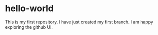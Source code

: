 # hello-world
This is my first repository.
I have just created my first branch.
I am happy exploring the github UI.
